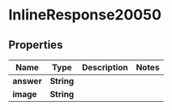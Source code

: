 

# InlineResponse20050

## Properties

Name | Type | Description | Notes
------------ | ------------- | ------------- | -------------
**answer** | **String** |  | 
**image** | **String** |  | 




